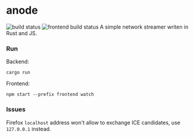 # anode
<img src="https://github.com/sergystepanov/anode/workflows/Rust/badge.svg" alt="build status"> <img src="https://github.com/sergystepanov/anode/workflows/Frontend%20CI/badge.svg" alt="frontend build status">
A simple network streamer writen in Rust and JS.

### Run

Backend:
```shell
cargo run
```

Frontend:
```shell
npm start --prefix frontend watch
```

### Issues

Firefox `localhost` address won't allow to exchange ICE candidates, use `127.0.0.1` instead.

